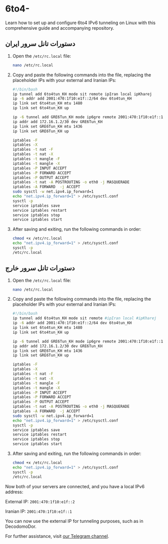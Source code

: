 # 6to4-

Learn how to set up and configure 6to4 IPv6 tunneling on Linux with this comprehensive guide and accompanying repository.

## دستورات تانل سرور ایران

1. Open the `/etc/rc.local` file:
   ```bash
   nano /etc/rc.local
   ```

2. Copy and paste the following commands into the file, replacing the placeholder IPs with your external and Iranian IPs:
   ```bash
   #!/bin/bash
   ip tunnel add 6to4tun_KH mode sit remote ipIran local ipKharej
   ip -6 addr add 2001:470:1f10:e1f::2/64 dev 6to4tun_KH
   ip link set 6to4tun_KH mtu 1480
   ip link set 6to4tun_KH up

   ip -6 tunnel add GRE6Tun_KH mode ip6gre remote 2001:470:1f10:e1f::1 local 2001:470:1f10:e1f::2
   ip addr add 172.16.1.2/30 dev GRE6Tun_KH
   ip link set GRE6Tun_KH mtu 1436
   ip link set GRE6Tun_KH up

   iptables -F
   iptables -X
   iptables -t nat -F
   iptables -t nat -X
   iptables -t mangle -F
   iptables -t mangle -X
   iptables -P INPUT ACCEPT
   iptables -P FORWARD ACCEPT
   iptables -P OUTPUT ACCEPT
   iptables -t nat -A POSTROUTING -o eth0 -j MASQUERADE
   iptables -A FORWARD  -j ACCEPT
   sudo sysctl -w net.ipv4.ip_forward=1
   echo "net.ipv4.ip_forward=1" > /etc/sysctl.conf
   sysctl -p
   service iptables save
   service iptables restart
   service iptables stop
   service iptables start
   ```

3. After saving and exiting, run the following commands in order:
   ```bash
   chmod +x /etc/rc.local
   echo "net.ipv4.ip_forward=1" > /etc/sysctl.conf 
   sysctl -p
   /etc/rc.local
   ```

## دستورات تانل سرور خارج

1. Open the `/etc/rc.local` file:
   ```bash
   nano /etc/rc.local
   ```

2. Copy and paste the following commands into the file, replacing the placeholder IPs with your external and Iranian IPs:
   ```bash
   #!/bin/bash
   ip tunnel add 6to4tun_KH mode sit remote #ipIran local #ipKharej
   ip -6 addr add 2001:470:1f10:e1f::2/64 dev 6to4tun_KH
   ip link set 6to4tun_KH mtu 1480
   ip link set 6to4tun_KH up

   ip -6 tunnel add GRE6Tun_KH mode ip6gre remote 2001:470:1f10:e1f::1 local 2001:470:1f10:e1f::2
   ip addr add 172.16.1.2/30 dev GRE6Tun_KH
   ip link set GRE6Tun_KH mtu 1436
   ip link set GRE6Tun_KH up

   iptables -F
   iptables -X
   iptables -t nat -F
   iptables -t nat -X
   iptables -t mangle -F
   iptables -t mangle -X
   iptables -P INPUT ACCEPT
   iptables -P FORWARD ACCEPT
   iptables -P OUTPUT ACCEPT
   iptables -t nat -A POSTROUTING -o eth0 -j MASQUERADE
   iptables -A FORWARD  -j ACCEPT
   sudo sysctl -w net.ipv4.ip_forward=1
   echo "net.ipv4.ip_forward=1" > /etc/sysctl.conf
   sysctl -p
   service iptables save
   service iptables restart
   service iptables stop
   service iptables start
   ```

3. After saving and exiting, run the following commands in order:
   ```bash
   chmod +x /etc/rc.local
   echo "net.ipv4.ip_forward=1" > /etc/sysctl.conf 
   sysctl -p
   /etc/rc.local
   ```

Now both of your servers are connected, and you have a local IPv6 address:

External IP: `2001:470:1f10:e1f::2`

Iranian IP: `2001:470:1f10:e1f::1`

You can now use the external IP for tunneling purposes, such as in DecodomoDor.

For further assistance, visit [our Telegram channel](https://t.me/nyx_host).

